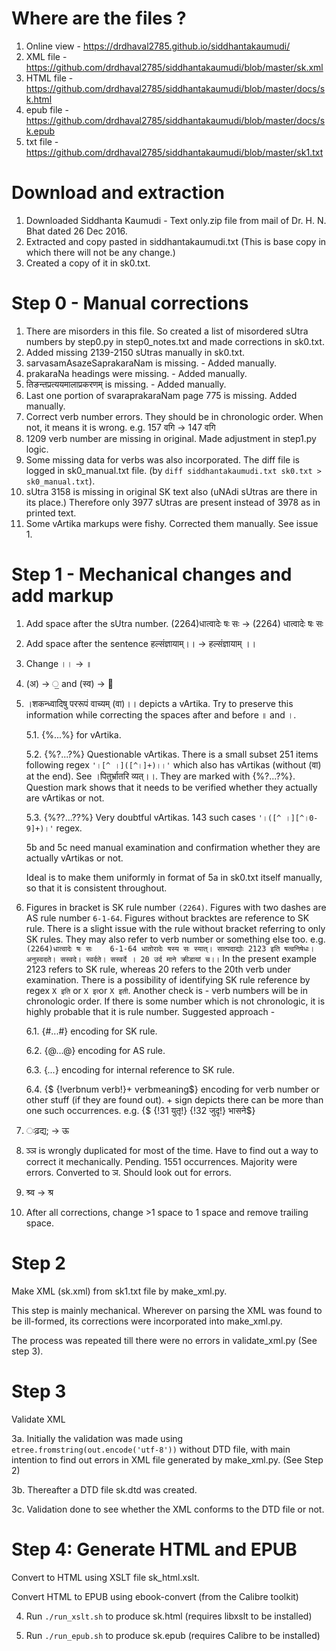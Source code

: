# Where are the files ?

1. Online view - https://drdhaval2785.github.io/siddhantakaumudi/
2. XML file - https://github.com/drdhaval2785/siddhantakaumudi/blob/master/sk.xml
3. HTML file - https://github.com/drdhaval2785/siddhantakaumudi/blob/master/docs/sk.html
4. epub file - https://github.com/drdhaval2785/siddhantakaumudi/blob/master/docs/sk.epub
5. txt file - https://github.com/drdhaval2785/siddhantakaumudi/blob/master/sk1.txt

# Download and extraction

1. Downloaded Siddhanta Kaumudi - Text only.zip file from mail of Dr. H. N. Bhat dated 26 Dec 2016.
2. Extracted and copy pasted in siddhantakaumudi.txt (This is base copy in which there will not be any change.)
3. Created a copy of it in sk0.txt.

# Step 0 - Manual corrections

1. There are misorders in this file. So created a list of misordered sUtra numbers by step0.py in step0_notes.txt and made corrections in sk0.txt.
2. Added missing 2139-2150 sUtras manually in sk0.txt. 
3. sarvasamAsazeSaprakaraNam is missing.  - Added manually.
4. prakaraNa headings were missing. - Added manually.
5. तिङन्तप्रत्ययमालाप्रकरणम्‌ is missing. - Added manually.
6. Last one portion of svaraprakaraNam page 775 is missing. Added manually.
8. Correct verb number errors. They should be in chronologic order. When not, it means it is wrong. e.g. 157 वगि -> 147 वगि
9. 1209 verb number are missing in original. Made adjustment in step1.py logic.
10. Some missing data for verbs was also incorporated. The diff file is logged in sk0_manual.txt file. (by `diff siddhantakaumudi.txt sk0.txt > sk0_manual.txt`).
11. sUtra 3158 is missing in original SK text also (uNAdi sUtras are there in its place.) Therefore only 3977 sUtras are present instead of 3978 as in printed text.
12. Some vArtika markups were fishy. Corrected them manually. See issue 1.


# Step 1 - Mechanical changes and add markup

1. Add space after the sUtra number. (2264)धात्वादेः षः सः -> (2264) धात्वादेः षः सः
2. Add space after the sentence हल्संज्ञायाम्।। -> हल्संज्ञायाम् ।।
3. Change ।। -> ॥
4. (अ) -> ॒ and (स्व) -> ॑
5. ।शकन्ध्वादिषु पररूपं वाच्यम् (वा)।। depicts a vArtika. Try to preserve this information while correcting the spaces after and before ॥ and ।.

	5.1. {%...%} for vArtika.
	
	5.2. {%?...?%} Questionable vArtikas. There is a small subset 251 items following regex `'।[^ ।]([^।]+)।।'` which also has vArtikas (without (वा) at the end). See ।पितुर्भ्रातरि व्यत्।।. They are marked with {%?...?%}. Question mark shows that it needs to be verified whether they actually are vArtikas or not.
	
	5.3. {%??...??%} Very doubtful vArtikas. 143 such cases `'।([^ ।][^।0-9]+)।'` regex.
	
	5b and 5c need manual examination and confirmation whether they are actually vArtikas or not.
	
	Ideal is to make them uniformly in format of 5a in sk0.txt itself manually, so that it is consistent throughout.

6. Figures in bracket is SK rule number `(2264)`. Figures with two dashes are AS rule number `6-1-64`. Figures without bracktes are reference to SK rule.
There is a slight issue with the rule without bracket referring to only SK rules. They may also refer to verb number or something else too. e.g. `(2264)धात्वादेः षः सः    6-1-64 धातोरादेः षस्य सः स्यात्। सात्पदाद्योः 2123 इति षत्वनिषेधः। अनुस्वदते। सस्वदे। स्वर्दते। सस्वर्दे । 20 उर्द माने क्रीडायां च।।`
In the present example 2123 refers to SK rule, whereas 20 refers to the 20th verb under examination.
There is a possibility of identifying SK rule reference by regex `X इति` or `X इत्‍`or `X इती`.
Another check is - verb numbers will be in chronologic order. If there is some number which is not chronologic, it is highly probable that it is rule number.
Suggested approach - 

	6.1. {#...#} encoding for SK rule.

	6.2. {@...@} encoding for AS rule.

	6.3. {*...*} encoding for internal reference to SK rule.

	6.4. {$ {!verbnum verb!}+ verbmeaning$} encoding for verb number or other stuff (if they are found out). + sign depicts there can be more than one such occurrences. e.g. {$ {!31 युतृ!} {!32 जुदृ!} भासने$}
	

7. ःढ़द्य; -> ऊ

8. ञ्ञ is wrongly duplicated for most of the time. Have to find out a way to correct it mechanically. Pending. 1551 occurrences. Majority were errors. Converted to ञ. Should look out for errors.

9. श्र्व -> श्र

10. After all corrections, change >1 space to 1 space and remove trailing space.

# Step 2

Make XML (sk.xml) from sk1.txt file by make_xml.py. 

This step is mainly mechanical. Wherever on parsing the XML was found to be ill-formed, its corrections were incorporated into make_xml.py.

The process was repeated till there were no errors in validate_xml.py (See step 3).

# Step 3

Validate XML

3a. Initially the validation was made using `etree.fromstring(out.encode('utf-8'))` without DTD file, with main intention to find out errors in XML file generated by make_xml.py. (See Step 2)

3b. Thereafter a DTD file sk.dtd was created.

3c. Validation done to see whether the XML conforms to the DTD file or not.

# Step 4: Generate HTML and EPUB

Convert to HTML using XSLT file sk_html.xslt. 

Convert HTML to EPUB using ebook-convert (from the Calibre toolkit)

4. Run `./run_xslt.sh` to produce sk.html (requires libxslt to be installed)

4. Run `./run_epub.sh` to produce sk.epub (requires Calibre to be installed)


